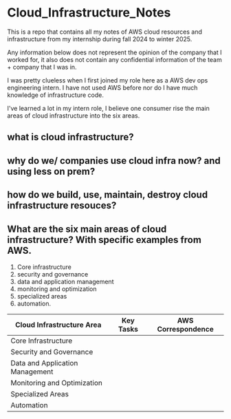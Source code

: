 # Cloud_Infrastructure_Notes
This is a repo that contains all my notes of AWS cloud resources and infrastructure from my internship during fall 2024 to winter 2025. 

Any information below does not represent the opinion of the company that I worked for, it also does not contain any confidential information of the team + company that I was in.


I was pretty clueless when I first joined my role here as a AWS dev ops engineering intern. I have not used AWS before nor do I have much knowledge of infrastructure code.

I've learned a lot in my intern role, I believe one consumer rise the main areas of cloud infrastructure into the six areas.

## what is cloud infrastructure?

## why do we/ companies use cloud infra now? and using less on prem?

## how do we build, use, maintain, destroy cloud infrastructure resouces?

## What are the six main areas of cloud infrastructure? With specific examples from AWS.
1. Core infrastructure
2. security and governance
3. data and application management
4. monitoring and optimization
5. specialized areas
6. automation.


| **Cloud Infrastructure Area**   | **Key Tasks**   | **AWS Correspondence**   |
|---------------------------------|-----------------|--------------------------|
| Core Infrastructure             |                 |                          |
| Security and Governance         |                 |                          |
| Data and Application Management |                 |                          |
| Monitoring and Optimization     |                 |                          |
| Specialized Areas               |                 |                          |
| Automation                      |                 |                          |

